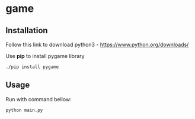 # game


## Installation
 
Follow this link to download python3 - https://www.python.org/downloads/

Use **pip** to install pygame library
```
./pip install pygame 
```

## Usage
Run with command bellow:

```
python main.py
```